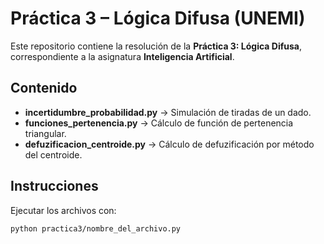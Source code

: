 # Práctica 3 – Lógica Difusa (UNEMI)

Este repositorio contiene la resolución de la **Práctica 3: Lógica Difusa**, correspondiente a la asignatura **Inteligencia Artificial**.

## Contenido
- **incertidumbre_probabilidad.py** → Simulación de tiradas de un dado.
- **funciones_pertenencia.py** → Cálculo de función de pertenencia triangular.
- **defuzificacion_centroide.py** → Cálculo de defuzificación por método del centroide.

## Instrucciones
Ejecutar los archivos con:
```bash
python practica3/nombre_del_archivo.py
